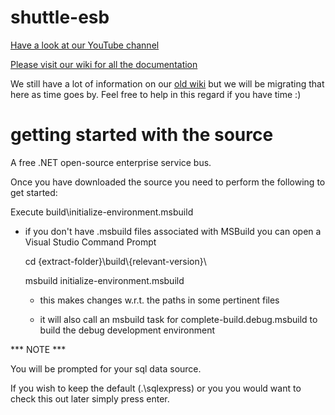 shuttle-esb
===========

[Have a look at our YouTube channel](http://www.youtube.com/user/shuttleservicebus)

[Please visit our wiki for all the documentation](https://github.com/eben-roux/shuttle-esb/wiki/Shuttle-ESB)

We still have a lot of information on our [old wiki](http://servicebus.co.za/) but we will be migrating that here as time goes by.  Feel free to help in this regard if you have time :)

getting started with the source
===============================

A free .NET open-source enterprise service bus.

Once you have downloaded the source you need to perform the following to get started:

  Execute build\initialize-environment.msbuild

  - if you don't have .msbuild files associated with MSBuild you can open a Visual Studio Command Prompt

    cd {extract-folder}\build\\{relevant-version}\

    msbuild initialize-environment.msbuild

    - this makes changes w.r.t. the paths in some pertinent files

    - it will also call an msbuild task for complete-build.debug.msbuild to build the debug development environment


*** NOTE ***

You will be prompted for your sql data source.

If you wish to keep the default (.\sqlexpress) or you you would want to check this out later simply press enter.



